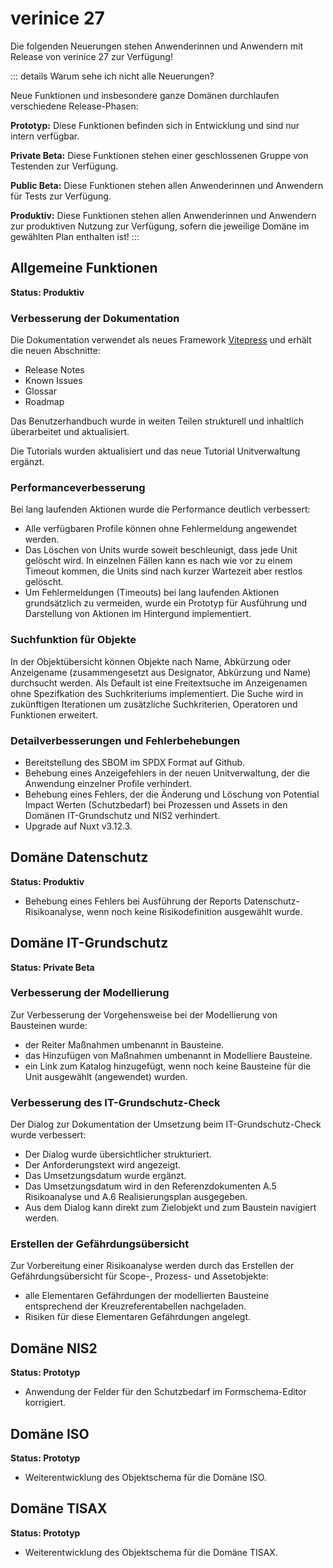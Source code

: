 # verinice 27

Die folgenden Neuerungen stehen Anwenderinnen und Anwendern mit Release von verinice 27 zur Verfügung!

::: details Warum sehe ich nicht alle Neuerungen?

Neue Funktionen und insbesondere ganze Domänen durchlaufen verschiedene Release-Phasen:

**Prototyp:** Diese Funktionen befinden sich in Entwicklung und sind nur intern verfügbar.

**Private Beta:** Diese Funktionen stehen einer geschlossenen Gruppe von Testenden zur Verfügung.

**Public Beta:** Diese Funktionen stehen allen Anwenderinnen und Anwendern für Tests zur Verfügung.

**Produktiv:** Diese Funktionen stehen allen Anwenderinnen und Anwendern zur produktiven Nutzung zur Verfügung, sofern die jeweilige Domäne im gewählten Plan enthalten ist!
:::

## Allgemeine Funktionen
**Status: Produktiv**

### Verbesserung der Dokumentation

Die Dokumentation verwendet als neues Framework [Vitepress](https://vitepress.dev/) und erhält die neuen Abschnitte:
- Release Notes
- Known Issues
- Glossar
- Roadmap

Das Benutzerhandbuch wurde in weiten Teilen strukturell und inhaltlich überarbeitet und aktualisiert.

Die Tutorials wurden aktualisiert und das neue Tutorial Unitverwaltung ergänzt.

### Performanceverbesserung

Bei lang laufenden Aktionen wurde die Performance deutlich verbessert:
- Alle verfügbaren Profile können ohne Fehlermeldung angewendet werden.
- Das Löschen von Units wurde soweit beschleunigt, dass jede Unit gelöscht wird. In einzelnen Fällen kann es nach wie vor zu einem Timeout kommen, die Units sind nach kurzer Wartezeit aber restlos gelöscht.
- Um Fehlermeldungen (Timeouts) bei lang laufenden Aktionen grundsätzlich zu vermeiden, wurde ein Prototyp für Ausführung und Darstellung von Aktionen im Hintergund implementiert.

### Suchfunktion für Objekte

In der Objektübersicht können Objekte nach Name, Abkürzung oder Anzeigename (zusammengesetzt aus Designator, Abkürzung und Name) durchsucht werden. Als Default ist eine Freitextsuche im Anzeigenamen ohne Spezifkation des Suchkriteriums implementiert.
Die Suche wird in zukünftigen Iterationen um zusätzliche Suchkriterien, Operatoren und Funktionen erweitert.

### Detailverbesserungen und Fehlerbehebungen

- Bereitstellung des SBOM im SPDX Format auf Github.
- Behebung eines Anzeigefehlers in der neuen Unitverwaltung, der die Anwendung einzelner Profile verhindert.
- Behebung eines Fehlers, der die Änderung und Löschung von Potential Impact Werten (Schutzbedarf) bei Prozessen und Assets in den Domänen IT-Grundschutz und NIS2 verhindert.
- Upgrade auf Nuxt v3.12.3.

## Domäne Datenschutz
**Status: Produktiv**

- Behebung eines Fehlers bei Ausführung der Reports Datenschutz-Risikoanalyse, wenn noch keine Risikodefinition ausgewählt wurde.

## Domäne IT-Grundschutz
**Status: Private Beta**

### Verbesserung der Modellierung

Zur Verbesserung der Vorgehensweise bei der Modellierung von Bausteinen wurde:
- der Reiter Maßnahmen umbenannt in Bausteine.
- das Hinzufügen von Maßnahmen umbenannt in Modelliere Bausteine.
- ein Link zum Katalog hinzugefügt, wenn noch keine Bausteine für die Unit ausgewählt (angewendet) wurden.

### Verbesserung des IT-Grundschutz-Check

Der Dialog zur Dokumentation der Umsetzung beim IT-Grundschutz-Check wurde verbessert:
- Der Dialog wurde übersichtlicher strukturiert.
- Der Anforderungstext wird angezeigt.
- Das Umsetzungsdatum wurde ergänzt.
- Das Umsetzungsdatum wird in den Referenzdokumenten A.5 Risikoanalyse und A.6 Realisierungsplan ausgegeben.
- Aus dem Dialog kann direkt zum Zielobjekt und zum Baustein navigiert werden.

### Erstellen der Gefährdungsübersicht

Zur Vorbereitung einer Risikoanalyse werden durch das Erstellen der Gefährdungsübersicht für Scope-, Prozess- und Assetobjekte:
- alle Elementaren Gefährdungen der modellierten Bausteine entsprechend der Kreuzreferentabellen nachgeladen.
- Risiken für diese Elementaren Gefährdungen angelegt.

## Domäne NIS2
**Status: Prototyp**

- Anwendung der Felder für den Schutzbedarf im Formschema-Editor korrigiert.

## Domäne ISO
**Status: Prototyp**

- Weiterentwicklung des Objektschema für die Domäne ISO.

## Domäne TISAX
**Status: Prototyp**

- Weiterentwicklung des Objektschema für die Domäne TISAX.
